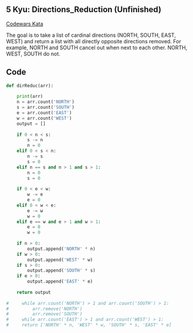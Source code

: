## 5 Kyu:  Directions_Reduction (Unfinished)

[Codewars Kata](https://www.codewars.com/kata/550f22f4d758534c1100025a)

The goal is to take a list of cardinal directions (NORTH, SOUTH, EAST, WEST) and return a list with all directly opposite directions removed.  For example, NORTH and SOUTH cancel out when next to each other.  NORTH, WEST, SOUTH do not.

## Code

```python
def dirReduc(arr):
    
    print(arr)
    n = arr.count('NORTH')
    s = arr.count('SOUTH')
    e = arr.count('EAST')
    w = arr.count('WEST')
    output = []
    
    if 0 < n < s:
        s -= n
        n = 0
    elif 0 < s < n:
        n -= s
        s = 0
    elif n == s and n > 1 and s > 1:
        n = 0
        s = 0
    
    if 0 < e < w:
        w -= e
        e = 0
    elif 0 < w < e:
        e -= w
        w = 0
    elif e == w and e > 1 and w > 1:
        e = 0
        w = 0
    
    if n > 0:
        output.append('NORTH' * n)
    if w > 0:
        output.append('WEST' * w)
    if s > 0:
        output.append('SOUTH' * s)
    if e > 0:
        output.append('EAST' * e)
    
    return output
    
#     while arr.count('NORTH') > 1 and arr.count('SOUTH') > 1:
#         arr.remove('NORTH')
#         arr.remove('SOUTH')
#     while arr.count('EAST') > 1 and arr.count('WEST') > 1:
#     return ['NORTH' * n, 'WEST' * w, 'SOUTH' * s, 'EAST' * e]
```
